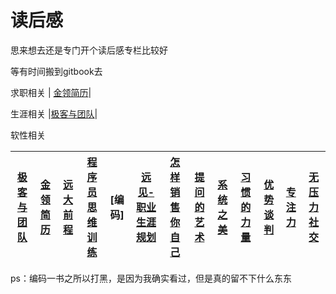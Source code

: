 # 读后感

思来想去还是专门开个读后感专栏比较好

等有时间搬到gitbook去

求职相关
| [金领简历](https://github.com/lietoumai/To-be-a-Pythoneer/issues/157)|

生涯相关
 |[极客与团队](https://github.com/lietoumai/To-be-a-Pythoneer/issues/146)|
 
软性相关




 |[极客与团队](https://github.com/lietoumai/To-be-a-Pythoneer/issues/146)| [金领简历](https://github.com/lietoumai/To-be-a-Pythoneer/issues/157)| [远大前程](https://github.com/lietoumai/Reflection/issues/1)|  [程序员思维训练](https://github.com/lietoumai/Reflection/issues/71)| [编码]| [远见-职业生涯规划](https://github.com/lietoumai/Reflection/issues/91)|[怎样销售你自己](https://github.com/lietoumai/Reflection/issues/102)|[提问的艺术](https://github.com/lietoumai/Reflection/issues/115)|[系统之美](https://github.com/lietoumai/Reflection/issues/128)|[习惯的力量](https://github.com/lietoumai/Reflection/issues/144)|[优势谈判](https://github.com/lietoumai/Reflection/issues/151)|[专注力](https://github.com/lietoumai/Reflection/issues/163)|[无压力社交](https://github.com/lietoumai/Reflection/issues/163)|
 | ------ | ------ | ------|------|------|------|------|------|------|------|------|------|------|


ps：编码一书之所以打黑，是因为我确实看过，但是真的留不下什么东东
